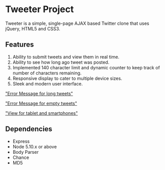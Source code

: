 # Tweeter Project

Tweeter is a simple, single-page AJAX based Twitter clone that uses jQuery, HTML5 and CSS3.

## Features

1. Ability to submit tweets and view them in real time.
2. Ability to see how long ago tweet was posted.
3. Implemented 140 character limit and dynamic counter to keep track of number of characters remaining.
4. Responsive display to cater to multiple device sizes.
5. Sleek and modern user interface.


["Error Message for long tweets"](https://github.com/Omar-Irfan/tweeter/blob/master/docs/DesktopError.png)



["Error Message for empty tweets"](https://github.com/Omar-Irfan/tweeter/blob/master/docs/DesktopError2.png)



["View for tablet and smartphones"](https://github.com/Omar-Irfan/tweeter/blob/master/docs/TabletView.png)

## Dependencies

- Express
- Node 5.10.x or above
- Body Parser
- Chance
- MD5
